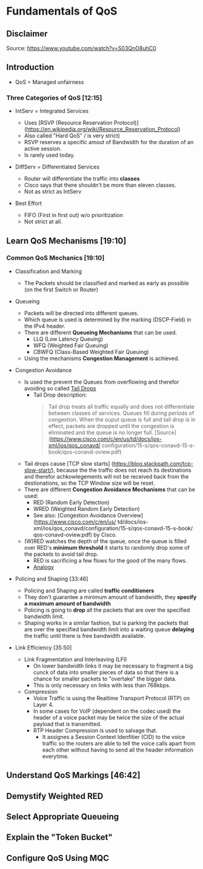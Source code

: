 
# Fundamentals of QoS

## Disclaimer

Source: https://www.youtube.com/watch?v=S03QnO8uhC0

## Introduction

- QoS = Managed unfairness

### Three Categories of QoS [12:15]

- IntServ = Integrated Services
  - Uses [RSVP (Resource Reservation Protocol)]
    (https://en.wikipedia.org/wiki/Resource_Reservation_Protocol)
  - Also called "Hard QoS" / is very strict)
  - RSVP reserves a specific amout of Bandwidth for the duration of an active 
    session.
  - Is rarely used today.
  
- DiffServ = Differentiated Services
  - Router will differentiate the traffic into **classes**
  - Cisco says that there shouldn't be more than eleven classes.
  - Not as strict as IntServ

- Best Effort
  - FIFO (First in first out) w/o prioritization
  - Not strict at all. 

## Learn QoS Mechanisms [19:10]

### Common QoS Mechanics [19:10]

- Classification and Marking
  - The Packets should be classified and marked as early as possible (on the 
    first Switch or Router)

- Queueing
  - Packets will be directed into different queues.
  - Which queue is used is determined by the marking (DSCP-Field) in the IPv4 
    header.
  - There are different **Queueing Mechanisms** that can be used.
    - LLQ (Low Latency Queuing) 
    - WFQ (Weighted Fair Queuing)
    - CBWFQ (Class-Based Weighted Fair Queuing)
  - Using the mechanisms __Congestion Management__ is achieved.

- Congestion Avoidance
  - Is used the prevent the Queues from overflowing and therefor avoiding so 
    called [Tail Drops](https://en.wikipedia.org/wiki/Tail_drop)
    - Tail Drop description:
      > Tail drop treats all traffic equally and does not differentiate between
        classes of services. Queues fill during periods of congestion. When the
        ouput queue is full and tail drop is in effect, packets are dropped 
        until the congestion is eliminated and the queue is no longer full.
      [Source](https://www.cisco.com/c/en/us/td/docs/ios-xml/ios/qos_conavd/
      configuration/15-s/qos-conavd-15-s-book/qos-conavd-oview.pdf)
  - Tail drops cause [TCP slow starts]
    (https://blog.stackpath.com/tcp-slow-start/), because the the traffic does
    not reach its destinations and therefor achkowlegements will not be 
    received back from the destionations, so the TCP Window size will be reset.
  - There are different **Congestion Avoidance Mechanisms** that can be used:
    - RED (Random Early Detection)
    - WRED (Weighted Random Early Detection)
    - See also: [Congestion Avoidance Overview](https://www.cisco.com/c/en/us/
      td/docs/ios-xml/ios/qos_conavd/configuration/15-s/qos-conavd-15-s-book/
      qos-conavd-oview.pdf) by Cisco.
  - (W)RED watches the depth of the queue, once the queue is filled over RED's 
    **minimum threshold** it starts to randomly drop some of the packets to 
    avoid tail drop.
    - RED is sacrificing a few flows for the good of the many flows.
    - [Analogy](https://www.youtube.com/watch?v=v1mE_lyVKRQ)


- Policing and Shaping [33:46]
  - Policing and Shaping are called __traffic conditioners__
  - They don't guarantee a minimum amount of bandwidth, they **specify a
    maximum amount of bandwidth**
  - Policing is going to **drop** all the packets that are over the specified
    bandwidth limit.
  - Shaping works in a similar fashion, but is parking the packets that are 
    over the specified bandwidth limit into a waiting queue **delaying** the 
    traffic until there is free bandwidth available.  
  
- Link Efficiency [35:50]
  - Link Fragmentation and Interleaving (LFI)
    - On lower bandwidth links it may be necessary to fragment a big cunck of
      data into smaller pieces of data so that there is a chance for smaller
      packets to "overtake" the bigger data.
    - This is only necessary on links with less than 768kbps.
  - Compression
    - Voice Traffic is using the Realtime Transport Protocol (RTP) on Layer 4.
    - In some cases for VoIP (dependent on the codec used) the header of a
      voice packet may be twice the size of the actual payload that is
      transmitted.
    - RTP Header Compression is used to salvage that.
      - It assignes a Session Context Idenfitier (CID) to the voice traffic so
        the routers are able to tell the voice calls apart from each other
        without having to send all the header information everytime.




## Understand QoS Markings [46:42]



## Demystify Weighted RED

## Select Appropriate Queueing

## Explain the "Token Bucket"

## Configure QoS Using MQC
